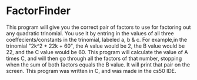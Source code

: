 # FactorFinder
This program will give you the correct pair of factors to use for factoring out any quadratic trinomial. 
You use it by entring in the values of all three coeffecients/constants in the trinomial, labeled a, b & c. For example,in the trinomial "2k^2 + 22k + 60", the A value would be 2, the B value would be 22, and the C value would be 60.
This program will calculate the value of A times C, and will then go through all the factors of that number, stopping when the sum of both factors equals the B value. It will print that pair on the screen. 
This program was written in C, and was made in the cs50 IDE. 
